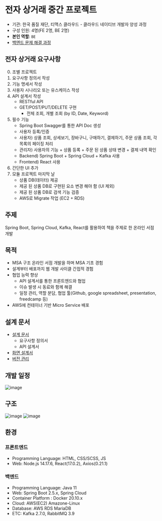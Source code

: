 # 전자 상거래 중간 프로젝트 
- 기관: 한국 품질 재단, 티맥스 클라우드 - 클라우드 네이티브 개발자 양성 과정
- 구성 인원: 4명(FE 2명, BE 2명)
- **본인 역할**: `BE`
- [백엔드 문제 해결 과정]()

## 전자 상거래 요구사항
0. 조별 프로젝트
1. 요구사항 정의서 작성
2. 기능 명세서 작성
3. 사용자 시나리오 또는 유스케이스 작성
4. API 설계서 작성 
    - RESTful API
    - GET/POST/PUT/DELETE 구현 
        - 전체 조회, 개별 조회 (by ID, Date, Keyword)
5. 필수 기능 
    - Spring Boot Swagger를 통한 API Doc 생성
    - 사용자 등록/인증
    - 사용자) 상품 조회, 상세보기, 장바구니, 구매하기, 결제하기, 주문 상품 조회, 각 목록의 페이징 처리
    - 관리자) 사용자의 기능 + 상품 등록 + 주문 된 상품 상태 변경 + 결제 내역 확인
    - Backend) Spring Boot + Spring Cloud + Kafka 사용 
    - Frontend) React 사용
6. 간단한 UI 추가 
7. 모듈 프로젝트 마지막 날
    - 상품 DB(데이터) 제공 
    - 제공 된 상품 DB로 구현된 요소 변경 해야 함 (UI 제외)
    - 제공 된 상품 DB로 검색 기능 검증 
    - AWS로 Migrate 작업 (EC2 + RDS)

## 주제
Spring Boot, Spring Cloud, Kafka, React를 활용하여 책을 주제로 한 온라인 서점 개발

## 목적
- MSA 구조 온라인 서점 개발을 하며 MSA 기초 경험
- 설계부터 배포까지 웹 개발 사이클 간접적 경험
- 협업 능력 향상
  - API 설계서를 통한 프론트엔드와 협업
  - 이슈 발생 시 동료와 함께 해결
  - 일정 관리, 역할 분담, 협업 툴(Github, google spreadsheet, presentation, freedcamp 등)
- AWS에 컨테이너 기반 Micro Service 배포

## 설계 문서
- [설계 문서](https://docs.google.com/spreadsheets/d/1RMjJhBACs4M5Lf2PFYwSV22JbhALD7Ir3AbgMmGk_lA/edit?usp=sharing)
  - 요구사항 정의서
  - API 설계서
- [화면 설계서](https://docs.google.com/presentation/d/1tjjttfJEs4hcG_XkakWIzEYK-_Jn_Pw7wDECue57YrU/edit?usp=sharing)
- [버전 관리](https://github.com/jjiiiiinie/Module_pjt3_Group1)

## 개발 일정
![image](https://user-images.githubusercontent.com/42633180/135300809-d2ffea27-ee8f-4214-84d0-6ade4f23df93.png)

## 구조
![image](https://user-images.githubusercontent.com/42633180/135304814-16436f30-7e7e-4556-8222-81b123067313.png)
![image](https://user-images.githubusercontent.com/42633180/135322718-253108e0-5ad1-445a-8c34-092a6581eb37.png)

## 환경
### 프론트엔드
- Programming Language: HTML, CSS/SCSS, JS
- Web: Node.js 14.17.6, React(17.0.2), Axios(0.21.1)

### 백엔드
- Programming Language: Java 11
- Web: Spring Boot 2.5.x, Spring Cloud
- Container Platform : Docker 20.10.x
- Cloud: AWS(EC2) Amazone-Linux
- Database: AWS RDS MariaDB
- ETC: Kafka 2.7.0, RabbitMQ 3.9


